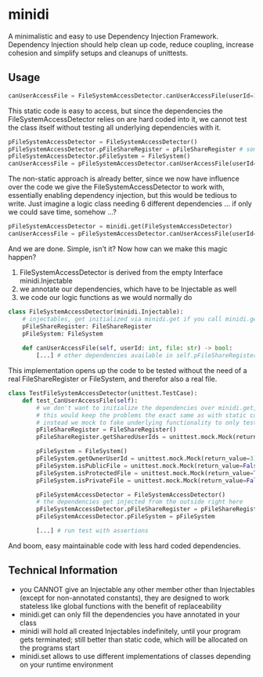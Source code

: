 # minidi

A minimalistic and easy to use Dependency Injection Framework.
Dependency Injection should help clean up code, reduce coupling, increase cohesion and simplify setups and cleanups of unittests.

## Usage

```python
canUserAccessFile = FileSystemAccessDetector.canUserAccessFile(userId=1, file='some/path/to/file.txt')
```

This static code is easy to access, but since the dependencies the FileSystemAccessDetector relies on are hard coded into it, we cannot test the class itself without testing all underlying dependencies with it.

```python
pFileSystemAccessDetector = FileSystemAccessDetector()
pFileSystemAccessDetector.pFileShareRegister = pFileShareRegister # some instance used earlier already
pFileSystemAccessDetector.pFileSystem = FileSystem()
canUserAccessFile = pFileSystemAccessDetector.canUserAccessFile(userId=1, file='some/path/to/file.txt')
```

The non-static approach is already better, since we now have influence over the code we give the FileSystemAccessDetector to work with, essentially enabling dependency injection, but this would be tedious to write. Just imagine a logic class needing 6 different dependencies ... if only we could save time, somehow ...?

```python
pFileSystemAccessDetector = minidi.get(FileSystemAccessDetector)
canUserAccessFile = pFileSystemAccessDetector.canUserAccessFile(userId=1, file='some/path/to/file.txt')
```

And we are done. Simple, isn't it?
Now how can we make this magic happen?
1. FileSystemAccessDetector is derived from the empty Interface minidi.Injectable
2. we annotate our dependencies, which have to be Injectable as well
3. we code our logic functions as we would normally do

```python
class FileSystemAccessDetector(minidi.Injectable):
	# injectables, get initialized via minidi.get if you call minidi.get(FileSystemAccessDetector)
	pFileShareRegister: FileShareRegister
	pFileSystem: FileSystem
	
	def canUserAccessFile(self, userId: int, file: str) -> bool:
		[...] # other dependencies available in self.pFileShareRegister and self.pFileSystem
```

This implementation opens up the code to be tested without the need of a real FileShareRegister or FileSystem, and therefor also a real file.

```python
class TestFileSystemAccessDetector(unittest.TestCase):
	def test_CanUserAccessFile(self):
		# we don't want to initialize the dependencies over minidi.get,
		# this would keep the problems the exact same as with static code;
		# instead we mock to fake underlying functionality to only test what we want to test here
		pFileShareRegister = FileShareRegister()
		pFileShareRegister.getSharedUserIds = unittest.mock.Mock(return_value=[1,2,5,7])

		pFileSystem = FileSystem()
		pFileSystem.getOwnerUserId = unittest.mock.Mock(return_value=3)
		pFileSystem.isPublicFile = unittest.mock.Mock(return_value=False)
		pFileSystem.isProtectedFile = unittest.mock.Mock(return_value=True)
		pFileSystem.isPrivateFile = unittest.mock.Mock(return_value=False)

		pFileSystemAccessDetector = FileSystemAccessDetector()
		# the dependencies get injected from the outside right here
		pFileSystemAccessDetector.pFileShareRegister = pFileShareRegister
		pFileSystemAccessDetector.pFileSystem = pFileSystem

		[...] # run test with assertions
```

And boom, easy maintainable code with less hard coded dependencies.

## Technical Information

- you CANNOT give an Injectable any other member other than Injectables (except for non-annotated constants), they are designed to work stateless like global functions with the benefit of replaceability
- minidi.get can only fill the dependencies you have annotated in your class
- minidi will hold all created Injectables indefinitely, until your program gets terminated; still better than static code, which will be allocated on the programs start
- minidi.set allows to use different implementations of classes depending on your runtime environment